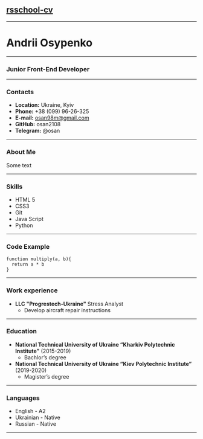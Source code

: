 [rsschool-cv](https://github.com/osan2108)
--

---
# Andrii Osypenko

---
### Junior Front-End Developer

---
### Contacts

* __Location:__ Ukraine, Kyiv
* __Phone:__ +38 (099) 96-26-325
* __E-mail:__ osan98m@gmail.com
* __GitHub:__ osan2108
* __Telegram:__ @osan

---
### About Me

Some text

---
### Skills

* HTML 5
* CSS3
* Git
* Java Script
* Python

---
### Code Example

```
function multiply(a, b){
  return a * b
}
```

---
### Work experience
* __LLC "Progrestech-Ukraine"__ Stress Analyst
  * Develop aircraft repair instructions

---
### Education

* __National Technical University of Ukraine “Kharkiv Polytechnic Institute”__ (2015-2019)
  * Bachlor’s degree
* __National Technical University of Ukraine “Kiev Polytechnic Institute”__ (2019-2020)
  * Magister’s degree

---
### Languages

* English - A2
* Ukrainian - Native
* Russian - Native

---